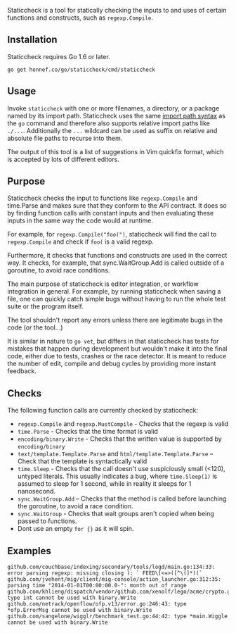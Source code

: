 Staticcheck is a tool for statically checking the inputs to and uses
of certain functions and constructs, such as `regexp.Compile`.


## Installation

Staticcheck requires Go 1.6 or later.

    go get honnef.co/go/staticcheck/cmd/staticcheck

## Usage

Invoke `staticcheck` with one or more filenames, a directory, or a package named
by its import path. Staticcheck uses the same
[import path syntax](https://golang.org/cmd/go/#hdr-Import_path_syntax) as
the `go` command and therefore
also supports relative import paths like `./...`. Additionally the `...`
wildcard can be used as suffix on relative and absolute file paths to recurse
into them.

The output of this tool is a list of suggestions in Vim quickfix format,
which is accepted by lots of different editors.

## Purpose

Staticcheck checks the input to functions like `regexp.Compile` and
time.Parse and makes sure that they conform to the API contract. It
does so by finding function calls with constant inputs and then
evaluating these inputs in the same way the code would at runtime.

For example, for `regexp.Compile("foo(")`, staticcheck will find the
call to `regexp.Compile` and check if `foo(` is a valid regexp.

Furthermore, it checks that functions and constructs are used in the
correct way. It checks, for example, that sync.WaitGroup.Add is called
outside of a goroutine, to avoid race conditions.

The main purpose of staticcheck is editor integration, or workflow
integration in general. For example, by running staticcheck when
saving a file, one can quickly catch simple bugs without having to run
the whole test suite or the program itself.

The tool shouldn't report any errors unless there are legitimate bugs
in the code (or the tool…)

It is similar in nature to `go vet`, but differs in that staticcheck
has tests for mistakes that happen during development but wouldn't
make it into the final code, either due to tests, crashes or the race
detector. It is meant to reduce the number of edit, compile and debug
cycles by providing more instant feedback.

## Checks

The following function calls are currently checked by staticcheck:

- `regexp.Compile` and `regexp.MustCompile` - Checks that the regexp
  is valid
- `time.Parse` - Checks that the time format is valid
- `encoding/binary.Write` - Checks that the written value is supported
  by `encoding/binary`
- `text/template.Template.Parse` and `html/template.Template.Parse` –
  Check that the template is syntactically valid
- `time.Sleep` - Checks that the call doesn't use suspiciously small
  (<120), untyped literals. This usually indicates a bug, where
  `time.Sleep(1)` is assumed to sleep for 1 second, while in reality
  it sleeps for 1 nanosecond.
- `sync.WaitGroup.Add` – Checks that the method is called before
  launching the goroutine, to avoid a race condition.
- `sync.WaitGroup` - Checks that wait groups aren't copied when being
  passed to functions.
- Dont use an empty `for {}` as it will spin.

## Examples

```
github.com/couchbase/indexing/secondary/tools/logd/main.go:134:33: error parsing regexp: missing closing ): ` FEED\[<=>([^\(]*)(`
github.com/jvehent/mig/client/mig-console/action_launcher.go:312:35: parsing time "2014-01-01T00:00:00.0-": month out of range
github.com/khlieng/dispatch/vendor/github.com/xenolf/lego/acme/crypto.go:165:42: type int cannot be used with binary.Write
github.com/netrack/openflow/ofp.v13/error.go:246:43: type *ofp.ErrorMsg cannot be used with binary.Write
github.com/sangelone/wigglr/benchmark_test.go:44:42: type *main.Wiggle cannot be used with binary.Write
```
